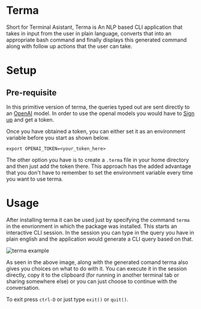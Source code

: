 # Terma 
Short for Terminal Asistant, Terma is An NLP based CLI application that takes in input from the user in plain language, converts that into an appropriate bash command and finally displays this generated command along with follow up actions that the user can take. 

# Setup
## Pre-requisite
In this primitive version of terma, the queries typed out are sent directly to an [OpenAI](https://openai.com/) model. In order to use the openaI models you would have to [Sign up](https://platform.openai.com/signup) and get a token. 

Once you have obtained a token, you can either set it as an environment variable before you start as shown below. 
```
export OPENAI_TOKEN=<your_token_here>
```
The other option you have is to create a `.terma` file in your home directory and then just add the token there. This approach has the added advantage that you don't have to remember to set the environment variable every time you want to use terma. 

# Usage 
After installing terma it can be used just by specifying the command `terma` in the envrionment in which the package was installed. This starts an interactive CLI session. In the session you can type in the query you have in plain english and the application would generate a CLI query based on that.

![terma example](https://media.giphy.com/media/v1.Y2lkPTc5MGI3NjExZTQwY2NiYWRkZDQ1YmI2NDlkYmExOGFhZTE0MjA2NzViNTc3YWI3ZSZjdD1n/jyKHGxzI9JvcIdkywS/giphy.gif)

As seen in the above image, along with the generated comand terma also gives you choices on what to do with it. You can execute it in the session directly, copy it to the clipboard (for running in another terminal tab or sharing somewhere else) or you can just choose to continue with the conversation. 

To exit press `ctrl-D` or just type `exit()` or `quit()`. 
